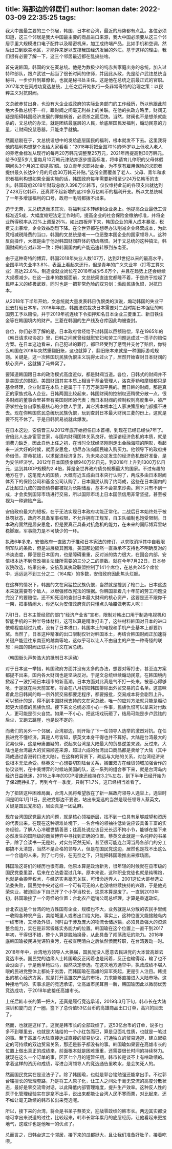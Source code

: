 title: 海那边的邻居们
author: laoman
date: 2022-03-09 22:35:25
tags:
---
我大中国最主要的三个邻居，韩国、日本和台湾，最近的局势都有点乱。各位必须知道，这三个邻居是我大中国最主要的商品进口来源，我大中国必须要从这三个邻居手里大规模进口电子配件以及精密机床，加工成终端产品，比如手机和空调，然后出口到欧美地区，才能挣来足以支撑我国经济发展的外汇。基于这样的理由，我们很有必要了解一下，这三个邻居最近都在乱搞些啥。

首先说韩国。韩国的文在寅总统。他是为数极少的纯赤贫家庭出身的总统，加入过特种部队，跟卢武铉一起当了很长时间的律师，并因此从政，先是给卢武铉总统当秘书，一步步升到幕僚长，也就是秘书处主任。这是他在总统之前最正式的官职。2017年文在寅成功竞选总统，上任之后开始执行一条非常奇特的治理之策：以民粹主义对抗财阀。

文总统赤贫出身，也没有大企业或政府的实际业务部门的工作经历，所以他跟此前绝大多数总统不一样，跟财阀之间毫无利益上的关联。在他的执政方略里，财阀无疑是阻碍韩国经济发展的罪魁祸首，必须杀之而后快。当然，财阀也不是想杀就能杀的，文总统的办法，就是团结最底层的人民，给底层国民发福利，煽动民意的力量，让财阀投鼠忌器，只能束手就擒。




然而悲剧在于，文总统设想中的发给底层国民的福利，根本就发不下去。这里我将他的福利构想整个发给大家看看：“2018年将把全国70%的65岁以上低收入老人的养老金标准从现行的每月20万韩元调整至25万元，2021年再提高到30万韩元。给予0至5岁儿童每月10万韩元津贴并逐步提高标准，将申请育儿停职的父母休假期间头3个月的工资提高1倍。设立青年求职补助金，为不享有雇用保险的求职者提供最久长达9个月的月度30万韩元补贴。”这份全面覆盖了老人、父母、青年和求职者福利构想如果全面实施的话，韩国政府每年需要新增至少24万亿韩币的支出。韩国政府2018年财政总收入398万亿韩币，仅仅维持此前的各项支出就达到了428万亿韩币，还真背不起新增的这20多万亿韩币的福利开支。所以文总统喊了一年多增加福利的口号，政府一毛钱都拨不出来。

迫于无奈，文总统退而求其次，将福利成本转嫁到企业身上。他提高企业最低工资标准近5成，大幅度缩短法定工作时间，提高企业的社会保险金缴纳标准，并将企业所得税率从22%上调至25%。如此四板斧下来，韩国企业的用人成本暴涨，税费支出暴增，企业效益剧烈下降。在全世界都在想尽办法削减企业经营成本，为此竞相减税降费的当口，韩国的文总统是唯一一位恶整本国企业的国家领导人。这种反向操作，大概是由于他对韩国财阀群体的切齿痛恨。对于文总统的这种搞法，韩国财阀的应对非常一致：将韩国国内的产能迅速转移到东南亚。

由于这种奇特的博弈，韩国2018年失业人数107万，达到21世纪以来的最高水平。全国平均失业率3.8%，表面上看起来还行，但是青年的广义失业率（打零工算失业）高达22.8%。制造业就业岗位在2018年减少5.6万个，并且在趋势上还会继续大规模减少。在这一连串的数据面前，文总统简直连觉都睡不着，于是终于捡起了民粹主义的终极武器，同时也是一把非常危险的双刃剑：煽动民族仇恨，对抗日本。

从2018年下半年开始，文总统就大量发表韩日仇恨类的演说，煽动韩国的失业平民去打砸日本车。2018年年底，韩国法院裁决日本需要对二战时期日本强征的韩国劳工予以赔偿，并于2019年初连续下令扣押知名日本企业三菱重工、新日铁住金等在韩国境内的财产。三菱在韩国的生产线及仓库因此均被查封。

各位，你们必须了解的是，日本政府曾经给予过韩国以巨额赔偿，早在1965年的《韩日请求权协定》里，日韩之间就曾经就慰安妇和劳工问题达成过一揽子的赔偿方案。在日本这边看来，自己犯过的罪行，都已经受到了惩罚并支付了赔偿，你特么韩国在2018年突然重翻旧账，这也就算了，翻旧账本来就是一种国际游戏规则。关键是，这一次韩国玩民族仇恨主义玩得太过火了，居然开始查封日本财阀的核心资产，这就捅了马蜂窝了。

要知道韩国跟日本的政治模式高度近似，都是财阀当道。各位，日韩式的财阀并不是美国式的财团，美国财团其实本质上相当于基金管理人，洛克菲勒和摩根都只是基金经理，企业财富在本质上是属于千千万万美国平民的。而日韩的财阀，那是真正的家族式私人企业。日韩两国比较起来，韩国财阀的控制权还稍微分散一点，很多财阀的董事会里甚至有美国财团的代表；而日本财阀的控制权则高度集中，被严密掌控在各自家族最核心的少数人手里，其它资本根本连人家决策层的门都摸不进去。现在你韩国贫民总统玩民族仇恨，玩到查封日本最大财阀三菱的份上，这就是要不死不休了。于是日韩贸易战就此爆发。

在日本这边，安倍晋三从2012年底开始担任日本首相，到现在已经已经快7年了。安倍此人出身宦官世家，与国内财阀团体关系良好。他深谙经济危机的本质，就是消费力缺乏，因此自他上任之初，在当时全球经济刚刚走出金融海啸的阴影，看起来一派大好的时候，就居安思危，想尽办法向国民输入购买力。他领导下的政府拼命借债，拼命花钱，以求促进经济复苏，为未来必定发生的经济危机做好准备，是为安倍经济学。2012年日本国债余额940万亿日元，到2018年上升到1300万亿日元，达到其GDP规模的2.4倍，算是全世界政府债务规模最大的国家。不过有趣的地方在于，这笔庞大的国债，大概有近五成由日本央行认购了，两成多由日本财阀体系下的保险公司和基金公司认购了，日本国民认购了约两成，这些在日本国内的占比超过九成的国债债券都被视为长期储蓄，基本不会拿来炒卖。剩下只有不到一成，才会卖到国际市场进行交易，所以国际市场上日本国债信用非常坚挺，甚至被视为一种避险产品。




安倍政府最大的短板，在于无法实现日本政府功能正常化。二战后日本始终处于被处罚状态，政府不具备军事权限，不允许拥有正规军，自卫队编制也饱受限制。日本政府固然是居安思危，但是要真正具备对抗危机的能力，在未来的国际博弈里站稳脚跟，军事能力是不可缺少的一环。

执政6年多来，安倍政府一直致力于推动日本宪法的修订，以求取消掉其中自我限制军队的条款，但是进展极其困难。美国那边固然一直秉承不支持也不明确反对的冷淡态度，即便是日本国内，也是障碍重重，反对派的势力很大，在国会内部，安倍根本达不到修改相关法律所需要的三分之二的票数。就在今年7月22日，日本参议院改选，结果出来，安倍及其执政联盟控制了141个席位，在总共245个席位中，远远达不到三分之二（164席）的多数，安倍政府因此焦头烂额。

在这样的情况下，韩国的文在寅猛拉民族仇恨，当然就是撞到了枪口上。日本这边本来就需要有个敌人，以增强修改宪法的理据。你韩国拿着几十年前的劳工问题没完没了的要赔偿，还不知死活的查封日本最大财阀的核心资产，这要是还不跟你干一架，把事情闹大，你还以为安倍政府真的只懂点头哈腰做老实人呢！

7月1日，日本主管经贸的部门“经济产业省”宣布，限制对韩出口用于制造电视机和智能手机的三种半导体材料，这可以算是精准打击了，这些材料韩国对日本的进口依赖程度超过九成，没有了日本进口，韩国本土的电视和手机产业基本上都要趴窝。当然了，日本这种精准的出口限制仅针对韩国本土，再结合韩国财阀正加速将关键产能迁往东南亚的越南等地，这似乎可以让人不由自主的产生一种奇怪的联想：两国的财阀正联手对付文在寅总统。



（韩国街头声势浩大的抵制日本运动）

对于日本这一举措，韩国政府方面并没有太多的办法，想要对等打击，甚至连方案都提不出来，国内各大财阀也是坚决反对。于是文总统继续煽动民意，在韩国境内掀起了一波打砸日本超市的新高潮。日本方面对此真是气不打一处来，被恶心得够呛，于是就在两天前宣布，将会在八月初把韩国排除出外贸交易的白名单。这意味着此后日韩间的每一宗外贸交易都要走程序，都要报批，交易成本将会剧烈上升。可以预计的是，得不到本国财阀支持的文在寅总统，唯一的应对方法就只能是煽动起更大规模的民族仇恨。接下来文总统必须小心一件事，民族仇恨可以拿来对付敌人，更可能是引火自焚。如果一不小心，把这场戏玩砸了，结局可能是步卢武铉的后尘，又跑去跳崖，也是说不定的。


而我们的另外一个邻居，台湾那边，则开始了下一任领导人选举的激烈对抗。在任民进党不懂经济，算是人尽皆知，蔡英文本身干得也并不算好。大陆是台湾最大的贸易伙伴，这是毋庸置疑的，说起来台湾是大陆最大的贸易逆差来源，反过来，大陆也是台湾最大的贸易顺差来源，超过六成的台湾出口商品都是卖给了大陆（其中两成通过香港转口进大陆）。在这样的背景下，疏远与大陆的关系，对台湾经济来说根本无法承受。蔡英文一心想要切割陆台关系，搁置双方在经贸领域加强合作的协议谈判，在中美博弈的时候站美国的队，这一系列的组合拳下来，就是台湾岛内经济日益低迷，2018上半年的GDP增速还维持在3.2%左右，到下半年已经开始为了保2而挣扎了。再到今年一季度，只剩下1.7%，这已经相当难看了。

为了扭转这种困难局面，台湾人民将希望放在了新一届政府领导人选举上，选举时间是明年1月11日，民进党那边不要说，站出来竞选的当然是现任领导人蔡英文，关键是国民党那边，局面真是一团乱麻。

现在台湾国民党最大的问题，就是核心领袖断层，找不到一位具有足够威望和资历的代表出来。在现在这种艰难处境下，一名合格的领袖往低处说应该具备丰富的实务经验，了解人心冷暖世情善恶；往高处说应该目光长远不拘小节，能够在接下来必然发生的国际级的商贸博弈中寻找到正确的位置。蔡英文此就是一名纯粹的书呆子，除了会读书一无是处，对实务茫然无知，甚至很可能连台湾当局各部门的分工都搞不太清楚，当然不是合格的领导人，但是在国民党这边，居然也是找不出这么一个合适的人来，到了七月份，在无奈之下，只能把韩国瑜推出来撑场面。

韩国瑜这哥们的经历也很有趣，他原本算是政治新秀，很年轻的时候就在县市级的国民党委里混，后来在立法委混过几年。原本来说，这种职业党徒也就是纯嘴炮，也就是会搬弄权术，与经济实务毫无关联，可惜命运弄人，2001这位大哥参选立法委失败，国民党中央对这样一个可有可无的人也没啥继续扶持的兴趣，于是他光荣失业，被迫回乡下自己开了个小学当校长，这原本算是废了。一直到2013年初，韩国瑜接了一个奇怪的位置：台北农产运销公司总经理，才算是重返政坛。

台北农运是个台湾的地方性国有企业，规模也不大，业务就是从分散的农民手里统一收购各种农产品，卖给城里人或者出口给大陆。事实上，这种位置又能接触岛内一线市场，又涉及外贸，同时由于涉及庞大的物流仓储运输，必须具备强大的资源整合能力，实在是非常锻炼实务能力的位置。韩国瑜在这个位置上一直干到2017年初，干得很不错，整个人算是脱胎换骨，从此具备了闯荡政坛的能力。2016年底韩国瑜被民进党诬陷贪污，在被查明清白之后依然愤而辞职，在台湾轰动一时。

2018年年中，台湾地方领导人大换届，国民党没人愿意去民进党的大本营高雄去竞选市长。国民党的边缘人士韩国瑜反正闲着也是闲着，反正也输得起，输了也不会没面子，于是他单枪匹马，毅然决定参选。在这次地方选举中，执政成绩不堪入眼的民进党整体上都处于劣势，而韩国瑜在高雄的异军突起，更是引人注目。韩提出的核心经济方案，就是打开高雄农产品的市场，力求能够直接进入大陆市场。这种接地气的、实事求是的竞选承诺，让高雄市民耳目一新，韩国瑜因此以微弱优势竞选成功，于2018年底接任高雄市长。

上任后韩市长的第一把火，还真是履行竞选承诺，2019年3月下旬，韩市长在大陆深圳和厦门走了一圈，签下了总价值53亿台币的高雄商品出口订单，高兴的回去了。

然而，也就是这样了。这就是韩市长的全部政绩了。这53亿台币的订单，说多也多不到哪里去，也就是大陆给的一个小红包而已，算是见面礼性质，也就是一笔过的事。至于高雄与大陆直接达成直接的贸易协议，打通独立的贸易通道，建立起稳定的可持续的双边贸易关系，那还是影子都没有的事。韩国瑜如果要在高雄市长的位置上做出真正的成绩来，前面根本就是困难重重，还需要很长时间的持续努力。就现在这么一个订单的事，区区七个月的短暂任期，韩市长是谈不上有啥政绩的。拿着这样的资历和成绩，写进台湾领导人的竞选通告里吹水，是会笑死人的。

然而国民党实在是没法子了。除了韩国瑜，也就是郭台铭勉强还能拿出手。不过郭台铭擅长的管理套路，乃是将工人原子化，让工人之间处于毫无交流的高度分散状态，最好是零交流零对话，以此降低内部管理难度，提升生产效率。这种反人性的原子化管理经验实在是拿不出手，说出来都能让台湾人民不寒而栗，对比起来，还不如让毫无政绩的韩市长出来竞选呢。

所以，接下来的台湾，将会是书呆子蔡英文，迎战零政绩的韩市长。两边其实都没啥可拿出来说道的过往，比较起来，韩市长常年累月的底层经历，让他看起来更接地气，这或许也是他唯一的优点了。

总而言之，日韩台这三个邻居，接下来的瓜都挺大，且让我们准备好肚子，接着吃呗。
